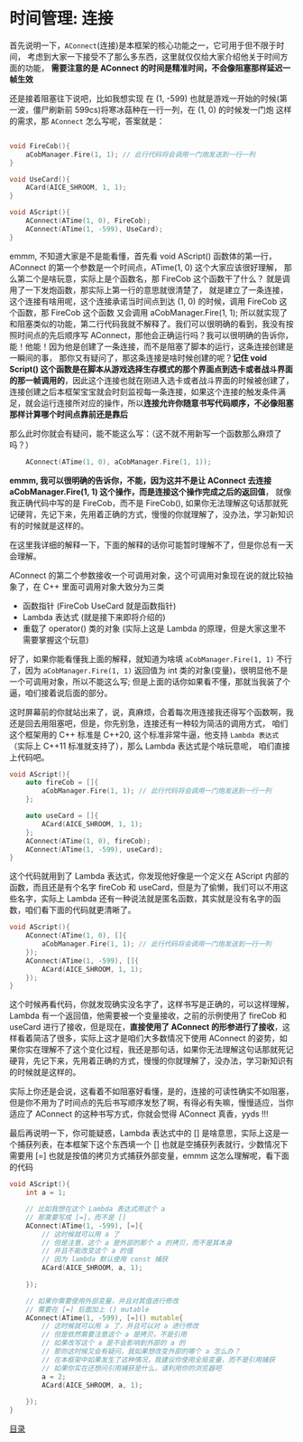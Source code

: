 <!--
 * @Coding: utf-8
 * @Author: vector-wlc
 * @Date: 2022-11-18 19:10:57
 * @Description:
-->
# 时间管理: 连接

首先说明一下，`AConnect`(连接)是本框架的核心功能之一，它可用于但不限于时间，
考虑到大家一下接受不了那么多东西，这里就仅仅给大家介绍他关于时间方面的功能，
**需要注意的是 AConnect 的时间是精准时间，不会像阻塞那样延迟一帧生效**

还是接着阻塞往下说吧，比如我想实现 在 (1, -599) 也就是游戏一开始的时候(第一波，僵尸刷新前 599cs)将寒冰菇种在一行一列，在 (1, 0) 的时候发一门炮 这样的需求，那 `AConnect` 怎么写呢，答案就是：

```C++

void FireCob(){
    aCobManager.Fire(1, 1); // 此行代码将会调用一门炮发送到一行一列
}

void UseCard(){
    ACard(AICE_SHROOM, 1, 1);
}

void AScript(){
    AConnect(ATime(1, 0), FireCob);
    AConnect(ATime(1, -599), UseCard);
}

```

emmm, 不知道大家是不是能看懂，首先看 void AScript() 函数体的第一行， AConnect 的第一个参数是一个时间点，ATime(1, 0) 这个大家应该很好理解，
那么第二个是啥玩意，实际上是个函数名，那 FireCob 这个函数干了什么？ 就是调用了一下发炮函数，那实际上第一行的意思就很清楚了，
就是建立了一条连接，这个连接有啥用呢，这个连接承诺当时间点到达 (1, 0) 的时候，调用 FireCob 这个函数，那 FireCob 这个函数
又会调用  aCobManager.Fire(1, 1); 所以就实现了和阻塞类似的功能，第二行代码我就不解释了。我们可以很明确的看到，我没有按照时间点的先后顺序写
AConnect，那他会正确运行吗？我可以很明确的告诉你，能！他能！因为他是创建了一条连接，而不是阻塞了脚本的运行，这条连接创建是一瞬间的事，
那你又有疑问了，那这条连接是啥时候创建的呢？**记住 void Script() 这个函数是在脚本从游戏选择生存模式的那个界面点到选卡或者战斗界面的那一帧调用的**，因此这个连接也就在刚进入选卡或者战斗界面的时候被创建了，连接创建之后本框架宝宝就会时刻监视每一条连接，如果这个连接的触发条件满足，就会运行连接所对应的操作，所以**连接允许你随意书写代码顺序，不必像阻塞那样计算哪个时间点靠前还是靠后**

那么此时你就会有疑问，能不能这么写：（这不就不用新写一个函数那么麻烦了吗？）
```C++
    AConnect(ATime(1, 0), aCobManager.Fire(1, 1));
```

**emmm, 我可以很明确的告诉你，不能，因为这并不是让 AConnect 去连接 aCobManager.Fire(1, 1) 这个操作，而是连接这个操作完成之后的返回值**，
就像我正确代码中写的是 FireCob，而不是 FireCob(), 如果你无法理解这句话那就死记硬背，先记下来，先用着正确的方式，慢慢的你就理解了，没办法，学习新知识有的时候就是这样的。

在这里我详细的解释一下，下面的解释的话你可能暂时理解不了，但是你总有一天会理解。

AConnect 的第二个参数接收一个可调用对象，这个可调用对象现在说的就比较抽象了，在 C++ 里面可调用对象大致分为三类
* 函数指针 (FireCob UseCard 就是函数指针)
* Lambda 表达式 (就是接下来即将介绍的)
* 重载了 operator() 类的对象 (实际上这是 Lambda 的原理，但是大家这里不需要掌握这个玩意)
 

好了，如果你能看懂我上面的解释，就知道为啥填 `aCobManager.Fire(1, 1)` 不行了，因为 `aCobManager.Fire(1, 1)` 返回值为 int 类的对象(变量)，很明显他不是一个可调用对象，所以不能这么写; 但是上面的话你如果看不懂，那就当我装了个逼，咱们接着说后面的部分。

这时屏幕前的你就站出来了，说，真麻烦，合着每次用连接我还得写个函数啊，我还是回去用阻塞吧，但是，你先别急，连接还有一种较为简洁的调用方式，
咱们这个框架用的 C++ 标准是 C++20, 这个标准非常牛逼，他支持 `Lambda 表达式`（实际上 C++11 标准就支持了），那么 Lambda 表达式是个啥玩意呢，
咱们直接上代码吧。


```C++
void AScript(){
    auto fireCob = []{
        aCobManager.Fire(1, 1); // 此行代码将会调用一门炮发送到一行一列
    };

    auto useCard = []{
        ACard(AICE_SHROOM, 1, 1);
    };
    AConnect(ATime(1, 0), fireCob);
    AConnect(ATime(1, -599), useCard);
}

```

这个代码就用到了 Lambda 表达式，你发现他好像是一个定义在 AScript 内部的函数，而且还是有个名字 fireCob 和 useCard，但是为了偷懒，我们可以不用这些名字，实际上 Lambda 还有一种说法就是匿名函数，其实就是没有名字的函数，咱们看下面的代码就更清晰了。

```C++
void AScript(){
    AConnect(ATime(1, 0), []{
        aCobManager.Fire(1, 1); // 此行代码将会调用一门炮发送到一行一列
    });
    AConnect(ATime(1, -599), []{
        ACard(AICE_SHROOM, 1, 1);
    });
}

```

这个时候再看代码，你就发现确实没名字了，这样书写是正确的，可以这样理解，Lambda 有一个返回值，他需要被一个变量接收，之前的示例使用了 fireCob 和 useCard 进行了接收，但是现在，**直接使用了 AConnect 的形参进行了接收**，这样看着简洁了很多，实际上这才是咱们大多数情况下使用 AConnect 的姿势，如果你实在理解不了这个变化过程，我还是那句话，如果你无法理解这句话那就死记硬背，先记下来，先用着正确的方式，慢慢的你就理解了，没办法，学习新知识有的时候就是这样的。

实际上你还是会说，这看着不如阻塞好看懂，是的，连接的可读性确实不如阻塞，但是你不用为了时间点的先后书写顺序发愁了啊，有得必有失嘛，慢慢适应，当你适应了 AConnect 的这种书写方式，你就会觉得 AConnect 真香，yyds !!!

最后再说明一下，你可能疑惑，Lambda 表达式中的 [] 是啥意思，实际上这是一个捕获列表，在本框架下这个东西填一个 [] 也就是空捕获列表就行，少数情况下需要用 [=] 也就是按值的拷贝方式捕获外部变量，emmm 这怎么理解呢，看下面的代码

```C++
void AScript(){
    int a = 1;

    // 比如我想在这个 Lambda 表达式用这个 a
    // 那需要写成 [=]，而不是 []
    AConnect(ATime(1, -599), [=]{
        // 这时候就可以用 a 了
        // 但是注意，这个 a 是外部的那个 a 的拷贝，而不是其本身
        // 并且不能改变这个 a 的值
        // 因为 lambda 默认使用 const 捕获
        ACard(AICE_SHROOM, a, 1);
       
    });

    // 如果你需要使用外部变量，并且对其值进行修改
    // 需要在 [=] 后面加上 () mutable
    AConnect(ATime(1, -599), [=]() mutable{
        // 这时候就可以用 a 了，并且可以对 a 进行修改
        // 但是依然需要注意这个 a 是拷贝，不是引用
        // 如果改写这个 a 是不会影响到外部的 a 的
        // 那你这时候又会有疑问，我如果想改变外部的哪个 a 怎么办？
        // 在本框架中如果发生了这种情况，我建议你使用全局变量，而不是引用捕获
        // 如果你实在还想问引用捕获是什么，请利用你的浏览器吧
        a = 2;
        ACard(AICE_SHROOM, a, 1);
       
    });
}
```


[目录](./0catalogue.md)